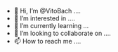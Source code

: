 - 👋 Hi, I’m @VitoBach ....
- 👀 I’m interested in ....
- 🌱 I’m currently learning ...
- 💞️ I’m looking to collaborate on ....
- 📫 How to reach me ....

<!---
VitoBach/VitoBach is a ✨ special ✨ repository because its `README.md` (this file) appears on your GitHub profile.
You can click the Preview link to take a look at your changes.
--->
